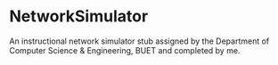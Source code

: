 # NetworkSimulator
An instructional network simulator stub assigned by the Department of Computer Science &amp; Engineering, BUET and completed by me.
